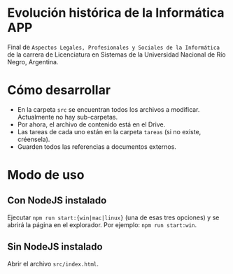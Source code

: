 # Evolución histórica de la Informática APP
Final de `Aspectos Legales, Profesionales y Sociales de la Informática` de la carrera de Licenciatura en Sistemas de la Universidad Nacional de Río Negro, Argentina.

# Cómo desarrollar
- En la carpeta `src` se encuentran todos los archivos a modificar. Actualmente no hay sub-carpetas.
- Por ahora, el archivo de contenido está en el Drive.
- Las tareas de cada uno están en la carpeta `tareas` (si no existe, créensela).
- Guarden todos las referencias a documentos externos.

# Modo de uso

## Con NodeJS instalado
Ejecutar `npm run start:{win|mac|linux}` (una de esas tres opciones) y se abrirá la página en el explorador. Por ejemplo: `npm run start:win`.

## Sin NodeJS instalado
Abrir el archivo `src/index.html`.
